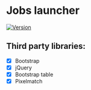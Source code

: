 # Jobs launcher
[![Version](https://img.shields.io/github/v/tag/luxteam/jobs_launcher?label=Version&style=flat-square)](https://github.com/luxteam/jobs_launcher/releases)

## Third party libraries:
- [x] Bootstrap
- [x] jQuery
- [x] Bootstrap table
- [x] Pixelmatch
